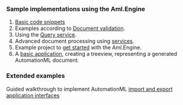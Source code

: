 ### Sample implementations using the Aml.Engine

1. [Basic code snippets](basic.md) 
2. Examples according to [Document validation](validation.md).
3. Using the [Query service](queries.md).
4. Advanced document processing using [services](service.md).
5. Example project to [get started](GettingStartedSamples) with the Aml.Engine.
6. A [basic application](ApplicationTutorialForBasics), creating a treeview, representing a generated AutomationML document.

### Extended examples

Guided walkthrough to implement AutomationML [import and export application interfaces](https://github.com/AutomationML/AMLImportExport)



